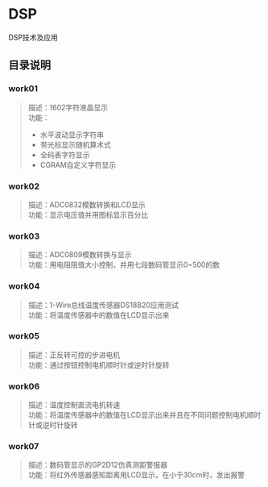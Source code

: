 # DSP
DSP技术及应用

## 目录说明

### work01
> 描述：1602字符液晶显示    
> 功能：
> - 水平波动显示字符串
> - 带光标显示随机算术式
> - 全码表字符显示
> - CGRAM自定义字符显示

### work02
> 描述：ADC0832模数转换和LCD显示   
> 功能：显示电压值并用图标显示百分比

### work03
> 描述：ADC0809模数转换与显示   
> 功能：用电阻阻值大小控制，并用七段数码管显示0~500的数  

### work04
> 描述：1-Wire总线温度传感器DS18B20应用测试   
> 功能：将温度传感器中的数值在LCD显示出来  

### work05
> 描述：正反转可控的步进电机   
> 功能：通过按钮控制电机顺时针或逆时针旋转      

### work06
> 描述：温度控制直流电机转速   
> 功能：将温度传感器中的数值在LCD显示出来并且在不同问题控制电机顺时针或逆时针旋转      

### work07
> 描述：数码管显示的GP2D12仿真测距警报器   
> 功能：将红外传感器感知距离用LCD显示，在小于30cm时，发出报警